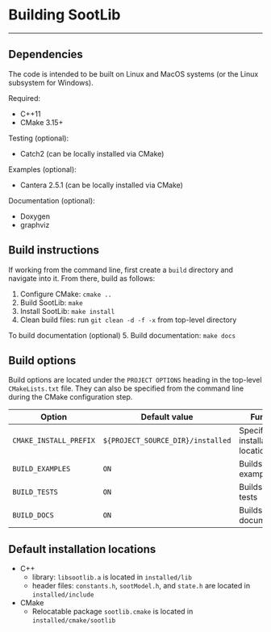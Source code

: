 # Building SootLib

--------------------------------------------------------------
## Dependencies

The code is intended to be built on Linux and MacOS systems (or the Linux subsystem for Windows).

Required:
* C++11
* CMake 3.15+

Testing (optional):
* Catch2 (can be locally installed via CMake)

Examples (optional):
* Cantera 2.5.1 (can be locally installed via CMake)

Documentation (optional):
* Doxygen
* graphviz

## Build instructions

If working from the command line, first create a `build` directory and navigate into it. From there, build as follows:
1. Configure CMake: `cmake ..`
2. Build SootLib: `make`
3. Install SootLib: `make install`
4. Clean build files: run ```git clean -d -f -x``` from top-level directory

To build documentation (optional)
5. Build documentation: ```make docs```


## Build options
Build options are located under the ```PROJECT OPTIONS``` heading in the top-level ```CMakeLists.txt``` file. They can also be specified from the command line during the CMake configuration step.

| Option               | Default value                 | Function                        |
|----------------------|-------------------------------|---------------------------------|
| ```CMAKE_INSTALL_PREFIX``` | ```${PROJECT_SOURCE_DIR}/installed``` | Specifies installation location |
| ```BUILD_EXAMPLES```       | ```ON```                            | Builds SootLib examples         |
| ```BUILD_TESTS```          | ```ON```                            | Builds SootLib tests            |
| ```BUILD_DOCS```           | ```ON```                            | Builds SootLib documentation    |

## Default installation locations

* C++
    * library: ```libsootlib.a``` is located in ```installed/lib```
    * header files: ```constants.h```, ```sootModel.h```, and ```state.h``` are located in ```installed/include```
* CMake
    * Relocatable package ```sootlib.cmake``` is located in ```installed/cmake/sootlib```